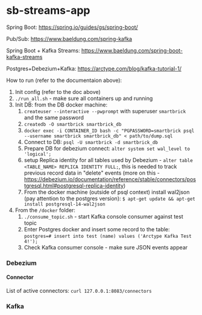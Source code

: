 # sb-streams-app

Spring Boot: https://spring.io/guides/gs/spring-boot/

Pub/Sub: https://www.baeldung.com/spring-kafka

Spring Boot + Kafka Streams: https://www.baeldung.com/spring-boot-kafka-streams

Postgres+Debezium+Kafka: https://arctype.com/blog/kafka-tutorial-1/

How to run (refer to the documentaion above):
1. Init config (refer to the doc above)
2. `./run_all.sh` - make sure all containers up and running
3. Init DB: from the DB docker machine:
   1. `createuser --interactive --pwprompt` with superuser `smartbrick` and the same password
   2. `createdb -O smartbrick smartbrick_db`
   3. `docker exec -i CONTAINER_ID bash -c "PGPASSWORD=smartbrick psql --username smartbrick smartbrick_db" < path/to/dump.sql`
   4. Connect to DB: `psql -U smartbrick -d smartbrick_db`
   5. Prepare DB for debezium connect: `alter system set wal_level to 'logical';`
   6. setup Replica identity for all tables used by Debezium - `alter table <TABLE_NAME> REPLICA IDENTITY FULL;`, this is needed to track previous record data in "delete" events (more on this - https://debezium.io/documentation/reference/stable/connectors/postgresql.html#postgresql-replica-identity)
   7. From the docker machine (outside of psql context) install wal2json (pay attention to the postgres version): `$ apt-get update && apt-get install postgresql-14-wal2json
      `
4. From the `/docker` folder:
   1. `./consume_topic.sh` - start Kafka console consumer against test topic
   2. Enter Postgres docker and insert some record to the table: `postgres=# insert into test (name) values ('Arctype Kafka Test 4!');`
   3. Check Kafka consumer console - make sure JSON events appear

### Debezium
#### Connector
List of active connectors: `curl 127.0.0.1:8083/connectors`

### Kafka
